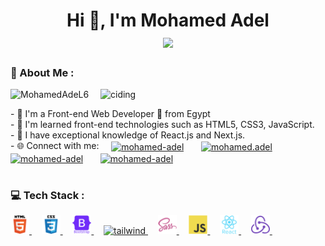 <h1 align="center">
 Hi 👋, I'm Mohamed Adel
 <br>
 <a href="https://github.com/DenverCoder1/readme-typing-svg"> <img src="https://readme-typing-svg.herokuapp.com/?lines=Front-end%20Web%20developer;&width=250&height=20&color=fb8c00&vCenter=true&size=18" ></a>
</h1>

### 💫 About Me :  
<p><img align='right' alt='ciding' width='360' src="https://github-readme-streak-stats.herokuapp.com/?user=MohamedAdeL6&" alt="MohamedAdeL6" /></p>
<p align="left"> <img src="https://komarev.com/ghpvc/?username=MohamedAdeL6&label=Profile%20views&color=0e75b6&style=flat" alt="MohamedAdeL6" /> </p>
- 🏢 I'm a Front-end Web Developer 🚀 from Egypt <br> 
- 🌱 I'm learned front-end technologies such as HTML5, CSS3, JavaScript.<br> 
- 🌱 I have exceptional knowledge of React.js and Next.js.<br>
- 🌐 Connect with me: &nbsp; &nbsp; <a href="https://www.linkedin.com/in/mohamed-adel-047174241" target="blank"><img align="center" src="https://raw.githubusercontent.com/rahuldkjain/github-profile-readme-generator/master/src/images/icons/Social/linked-in-alt.svg" alt="mohamed-adel" height="20" width="25" /></a> &nbsp; &nbsp; &nbsp; 
<a href="https://www.facebook.com/profile.php?id=100006096937564" target="blank"><img align="center" src="https://raw.githubusercontent.com/rahuldkjain/github-profile-readme-generator/master/src/images/icons/Social/facebook.svg" alt="mohamed.adel" height="20" width="25" /></a> &nbsp; &nbsp; &nbsp; 
<a href="https://wa.me/01153527576" target="blank"><img align="center" src="https://raw.githubusercontent.com/rahuldkjain/github-profile-readme-generator/master/src/images/icons/Social/whatsapp.svg" alt="mohamed-adel" height="20" width="25" /></a>  &nbsp; &nbsp; &nbsp;
<a href="https://www.instagram.com/mohamed2482adel/?igsh=YzljYTk1ODg3Zg%3D%3D&fbclid=IwY2xjawG3zoFleHRuA2FlbQIxMAABHf4Yd8cjW5YBy3fx3LnlUthVVtL7MpA2WWVt93HnK4M4SNNiZ5fE9FSnKw_aem_r0_ehMtKG9WSWRr_9KU-UA#" target="blank"><img align="center" src="https://raw.githubusercontent.com/rahuldkjain/github-profile-readme-generator/master/src/images/icons/Social/instagram.svg" alt="mohamed-adel" height="20" width="25" /></a>

#
### 💻 Tech Stack :                                                                                                        
<a href="https://www.w3.org/html/" target="_blank" rel="noreferrer">
  <img src="https://raw.githubusercontent.com/devicons/devicon/master/icons/html5/html5-original-wordmark.svg" alt="html5" width="30"/> 
</a>&nbsp;&nbsp;&nbsp;
  
<a href="https://www.w3schools.com/css/" target="_blank" rel="noreferrer">  
  <img src="https://raw.githubusercontent.com/devicons/devicon/master/icons/css3/css3-original-wordmark.svg" alt="css3" width="30"/> 
</a>&nbsp;&nbsp;&nbsp;   
  
<a href="https://getbootstrap.com" target="_blank" rel="noreferrer"> 
  <img src="https://raw.githubusercontent.com/devicons/devicon/master/icons/bootstrap/bootstrap-plain-wordmark.svg" alt="bootstrap" width="30"/> 
</a>&nbsp;&nbsp;&nbsp;
  
<a href="https://tailwindcss.com/" target="_blank" rel="noreferrer">
  <img src="https://www.vectorlogo.zone/logos/tailwindcss/tailwindcss-icon.svg" alt="tailwind" width="30" /> 
</a>&nbsp;&nbsp;&nbsp;
                                                                                                                       
<a href="https://sass-lang.com" target="_blank" rel="noreferrer"> 
  <img src="https://raw.githubusercontent.com/devicons/devicon/master/icons/sass/sass-original.svg" alt="sass" width="30"/> 
</a>&nbsp;&nbsp;&nbsp; 
                                                                                                                                     
<a href="https://developer.mozilla.org/en-US/docs/Web/JavaScript" target="_blank" rel="noreferrer"> 
  <img src="https://raw.githubusercontent.com/devicons/devicon/master/icons/javascript/javascript-original.svg" alt="javascript" width="30"/> 
</a>&nbsp;&nbsp;&nbsp;
  
<a href="https://reactjs.org/" target="_blank" rel="noreferrer">
  <img src="https://raw.githubusercontent.com/devicons/devicon/master/icons/react/react-original-wordmark.svg" alt="react" width="30"/>
</a> &nbsp;&nbsp;&nbsp;
  
<a href="https://redux.js.org" target="_blank" rel="noreferrer"> 
  <img src="https://raw.githubusercontent.com/devicons/devicon/master/icons/redux/redux-original.svg" alt="redux" width="30"/> 
</a>&nbsp;&nbsp;&nbsp;
